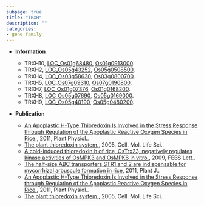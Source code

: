 ```yaml
---
subpage: true
title: "TRXH"
description: ""
categories:
- gene family
---
```


* **Information**  
    + TRXH10, [LOC_Os01g68480](http://rice.plantbiology.msu.edu/cgi-bin/ORF_infopage.cgi?orf=LOC_Os01g68480), [Os01g0913000](http://rapdb.dna.affrc.go.jp/viewer/gbrowse_details/irgsp1?name=Os01g0913000).
    + TRXH2, [LOC_Os05g43252](http://rice.plantbiology.msu.edu/cgi-bin/ORF_infopage.cgi?orf=LOC_Os05g43252), [Os05g0508500](http://rapdb.dna.affrc.go.jp/viewer/gbrowse_details/irgsp1?name=Os05g0508500).
    + TRXH4, [LOC_Os03g58630](http://rice.plantbiology.msu.edu/cgi-bin/ORF_infopage.cgi?orf=LOC_Os03g58630), [Os03g0800700](http://rapdb.dna.affrc.go.jp/viewer/gbrowse_details/irgsp1?name=Os03g0800700).
    + TRXH5, [LOC_Os07g09310](http://rice.plantbiology.msu.edu/cgi-bin/ORF_infopage.cgi?orf=LOC_Os07g09310), [Os07g0190800](http://rapdb.dna.affrc.go.jp/viewer/gbrowse_details/irgsp1?name=Os07g0190800).
    + TRXH7, [LOC_Os01g07376](http://rice.plantbiology.msu.edu/cgi-bin/ORF_infopage.cgi?orf=LOC_Os01g07376), [Os01g0168200](http://rapdb.dna.affrc.go.jp/viewer/gbrowse_details/irgsp1?name=Os01g0168200).
    + TRXH8, [LOC_Os05g07690](http://rice.plantbiology.msu.edu/cgi-bin/ORF_infopage.cgi?orf=LOC_Os05g07690), [Os05g0169000](http://rapdb.dna.affrc.go.jp/viewer/gbrowse_details/irgsp1?name=Os05g0169000).
    + TRXH9, [LOC_Os05g40190](http://rice.plantbiology.msu.edu/cgi-bin/ORF_infopage.cgi?orf=LOC_Os05g40190), [Os05g0480200](http://rapdb.dna.affrc.go.jp/viewer/gbrowse_details/irgsp1?name=Os05g0480200).

* **Publication**  
    + [An Apoplastic H-Type Thioredoxin Is Involved in the Stress Response through Regulation of the Apoplastic Reactive Oxygen Species in Rice.](http://www.ncbi.nlm.nih.gov/pubmed?term=An+Apoplastic+H-Type+Thioredoxin+Is+Involved+in+the+Stress+Response+through+Regulation+of+the+Apoplastic+Reactive+Oxygen+Species+in+Rice.%5BTitle%5D), 2011, Plant Physiol..
    + [The plant thioredoxin system.](http://www.ncbi.nlm.nih.gov/pubmed?term=The+plant+thioredoxin+system.%5BTitle%5D), 2005, Cell. Mol. Life Sci..
    + [A cold-induced thioredoxin h of rice, OsTrx23, negatively regulates kinase activities of OsMPK3 and OsMPK6 in vitro.](http://www.ncbi.nlm.nih.gov/pubmed?term=A+cold-induced+thioredoxin+h+of+rice,+OsTrx23,+negatively+regulates+kinase+activities+of+OsMPK3+and+OsMPK6+in+vitro.%5BTitle%5D), 2009, FEBS Lett..
    + [The half-size ABC transporters STR1 and 2 are indispensable for mycorrhizal arbuscule formation in rice](http://www.ncbi.nlm.nih.gov/pubmed?term=The+half-size+ABC+transporters+STR1+and+2+are+indispensable+for+mycorrhizal+arbuscule+formation+in+rice%5BTitle%5D), 2011, Plant J..
    + [An Apoplastic H-Type Thioredoxin Is Involved in the Stress Response through Regulation of the Apoplastic Reactive Oxygen Species in Rice.](http://www.ncbi.nlm.nih.gov/pubmed?term=An+Apoplastic+H-Type+Thioredoxin+Is+Involved+in+the+Stress+Response+through+Regulation+of+the+Apoplastic+Reactive+Oxygen+Species+in+Rice.%5BTitle%5D), 2011, Plant Physiol..
    + [The plant thioredoxin system.](http://www.ncbi.nlm.nih.gov/pubmed?term=The+plant+thioredoxin+system.%5BTitle%5D), 2005, Cell. Mol. Life Sci..


